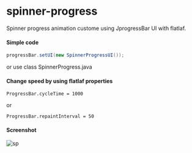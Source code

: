 # spinner-progress

Spinner progress animation custome using JprogressBar UI with flatlaf.
#### Simple code

``` java
progressBar.setUI(new SpinnerProgressUI());
```
or use class SpinnerProgress.java

#### Change speed by using flatlaf properties
```
ProgressBar.cycleTime = 1000
```
or
```
ProgressBar.repaintInterval = 50
```
#### Screenshot
![sp](https://github.com/DJ-Raven/spinner-progress/assets/58245926/57e7d436-061a-46b2-8cee-4a3552de7856)
